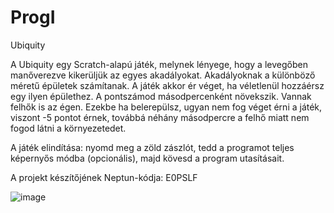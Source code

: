 # ProgI

Ubiquity

A Ubiquity egy Scratch-alapú játék, melynek lényege, hogy a levegőben manőverezve kikerüljük az egyes akadályokat. Akadályoknak a különböző méretű épületek számítanak. A játék akkor ér véget, ha véletlenül hozzáérsz egy ilyen épülethez. A pontszámod másodpercenként növekszik. Vannak felhők is az égen. Ezekbe ha belerepülsz, ugyan nem fog véget érni a játék, viszont -5 pontot érnek, továbbá néhány másodpercre a felhő miatt nem fogod látni a környezetedet.

A játék elindítása: nyomd meg a zöld zászlót, tedd a programot teljes képernyős módba (opcionális), majd kövesd a program utasításait.

A projekt készítőjének Neptun-kódja: E0PSLF

![image](https://user-images.githubusercontent.com/46872702/109396054-05f0f280-7930-11eb-8221-841c656ace8f.png)
